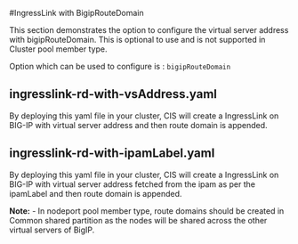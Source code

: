 #IngressLink with BigipRouteDomain

This section demonstrates the option to configure the  virtual server address with bigipRouteDomain. This is optional to use and is not supported in Cluster pool member type.

Option which can be used to configure is :
    `bigipRouteDomain`

## ingresslink-rd-with-vsAddress.yaml

By deploying this yaml file in your cluster, CIS will create a IngressLink on BIG-IP with virtual server address and then route domain is appended.

## ingresslink-rd-with-ipamLabel.yaml

By deploying this yaml file in your cluster, CIS will create a IngressLink on BIG-IP with virtual server address fetched from the ipam as per the ipamLabel and then route domain is appended.

**Note:**
    - In nodeport pool member type, route domains should be created in Common shared partition as the nodes will be shared across the other virtual servers of BigIP.
